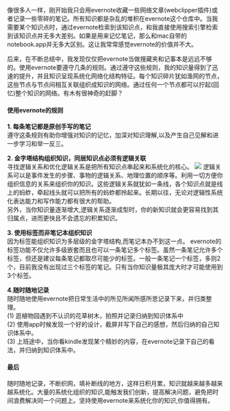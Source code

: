 像很多人一样，刚开始我只会用evernote收藏一些网络文章(webclipper插件)或者记录一些零碎的笔记。所有知识都是杂乱的堆积在evernote这个仓库中。当我需要某个知识点时，通过evernote检索到该知识点，和我直接使用搜索引擎检索到该知识点并无多大差别。如果是用来记忆笔记，那么和mac自带的notebook.app并无多大区别。这让我常常感觉evernote的价值并不大。

后来，在不断总结中，我发现仅仅把evernote当做搜藏夹和记事本是远远不够的。使用evernote要遵守几条的规则。通过遵守这些规则，我的知识量得到了迅速的提升，并且知识呈现系统化网络化结构特征。每个知识碎片犹如渔网的节点，这些节点与节点间相互关联组织成知识的网络。通过任何一个节点都可以拧起(回忆)整个知识的网络。有木有很神奇的赶脚？

#### 使用evernote的规则
**1. 每条笔记都是原创手写的笔记**  
遵守这条规则有助你增强对知识的记忆，加深对知识理解,以及产生自己见解和进一步学习和举一反三。

**2. 金字塔结构组织知识，同层知识点必须有逻辑关联**  
寻找逻辑关系和优化逻辑关系是把所有知识点串起来和系统化的核心。
![](https://raw.githubusercontent.com/che3vinci/che3vinci.github.io/master/_posts/media/evernote.jpg)
逻辑关系可以是事件发生的步骤、事物的逻辑关系、地理位置的顺序等。利用一切方便你组织信息的关系来组织你的知识。这些逻辑关系就犹如一条线，各个知识点就是线上的蚂蚱，牵起线头就可以把所有的蚂蚱都拎起来。长期以往，无论对逻辑性系统化表达能力和写作能力都有很大的帮助。  
另外，当你知识量逐渐增大,逻辑关系逐渐成型时，你的新知识就会更容易找到其归属点，进而更快且不会遗忘的积累知识。

**3. 使用标签而非笔记本组织知识**  
因为标签能组织知识为多层级的金字塔结构,而笔记本办不到这一点。
evernote的标签功能不仅允许多级嵌套而且也可以一条笔记多个标签。虽然一条笔记允许多个标签，但还是建议每条笔记都取尽可能少的标签。一般一条笔记一个标签，多则2个，目前我没有出现过三个标签的笔记。只有当你知识量极其庞大时才可能使用到3个标签。

**4.随时随地记录**   
随时随地使用evernote把日常生活中的所见所闻所感所思记录下来，并归类整理。  
(1) 逛植物园遇到不认识的花草树木，拍照并记录归纳到知识体系中  
(2) 使用app时候发现一个好的设计，截屏并写下自己的感想，然后归纳的自己知识体系中。  
(3) 上班途中，当你看kindle发现某个精妙的内容，在evernote记录下自己的看法，并归纳到知识体系中。  

#### 最后
随时随地记录，不断织网，填补断线的地方，这样日积月累，知识就越来越多越来越系统化。大量的系统化组织的知识,能触发我们创新，提高解决问题，避免把时间浪费解决同一个问题上。坚持使用evernote来系统化你的知识,你值得拥有。






